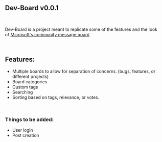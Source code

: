 ## Dev-Board v0.0.1

<br />

Dev-Board is a project meant to replicate some of the features and the look of [Microsoft's community message board](https://developercommunity.visualstudio.com/).

<br />

## Features:
- Multiple boards to allow for separation of concerns. (bugs, features, or different projects)
- Board categories
- Custom tags
- Searching
- Sorting based on tags, relevance, or votes.

<br />

### Things to be added:
- User login
- Post creation